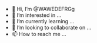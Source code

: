 - 👋 Hi, I’m @WAWEDEFRGg
- 👀 I’m interested in ...
- 🌱 I’m currently learning ...
- 💞️ I’m looking to collaborate on ...
- 📫 How to reach me ...

<!---
WAWEDEFRGg/WAWEDEFRGg is a ✨ special ✨ repository because its `README.md` (this file) appears on your GitHub profile.
You can click the Preview link to take a look at your changes.
--->

